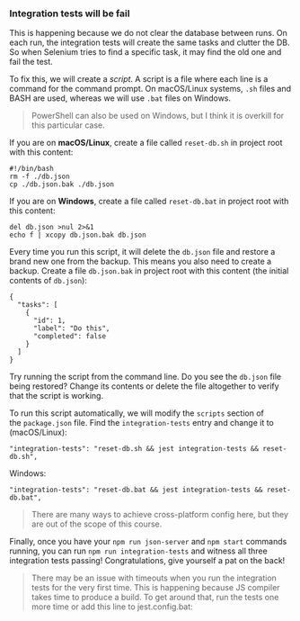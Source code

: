 ### Integration tests will be fail

This is happening because we do not clear the database between runs. On each run, the integration tests will create the same tasks and clutter the DB. So when Selenium tries to find a specific task, it may find the old one and fail the test.

To fix this, we will create a *script*. A script is a file where each line is a command for the command prompt. On macOS/Linux systems, `.sh` files and BASH are used, whereas we will use `.bat` files on Windows.

> PowerShell can also be used on Windows, but I think it is overkill for this particular case.

If you are on **macOS/Linux**, create a file called `reset-db.sh` in project root with this content:

```
#!/bin/bash
rm -f ./db.json
cp ./db.json.bak ./db.json

```

If you are on **Windows**, create a file called `reset-db.bat` in project root with this content:

```
del db.json >nul 2>&1
echo f | xcopy db.json.bak db.json

```

Every time you run this script, it will delete the `db.json` file and restore a brand new one from the backup. This means you also need to create a backup. Create a file `db.json.bak` in project root with this content (the initial contents of `db.json`):

```
{
  "tasks": [
    {
      "id": 1,
      "label": "Do this",
      "completed": false
    }
  ]
}

```

Try running the script from the command line. Do you see the `db.json` file being restored? Change its contents or delete the file altogether to verify that the script is working.

To run this script automatically, we will modify the `scripts` section of the `package.json` file. Find the `integration-tests` entry and change it to (macOS/Linux):

```
"integration-tests": "reset-db.sh && jest integration-tests && reset-db.sh",

```

Windows:

```
"integration-tests": "reset-db.bat && jest integration-tests && reset-db.bat",

```

> There are many ways to achieve cross-platform config here, but they are out of the scope of this course.

Finally, once you have your `npm run json-server` and `npm start` commands running, you can run `npm run integration-tests` and witness all three integration tests passing! Congratulations, give yourself a pat on the back!

> There may be an issue with timeouts when you run the integration tests for the very first time. This is happening because JS compiler takes time to produce a build. To get around that, run the tests one more time or add this line to jest.config.bat:
